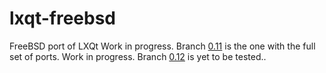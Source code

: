 # lxqt-freebsd
FreeBSD port of LXQt
Work in progress. Branch [0.11](https://github.com/jsm222/lxqt-freebsd/tree/0.11) is the one with the full set of ports. 
Work in progress. Branch [0.12](https://github.com/jsm222/lxqt-freebsd/tree/0.12) is yet to be tested..
